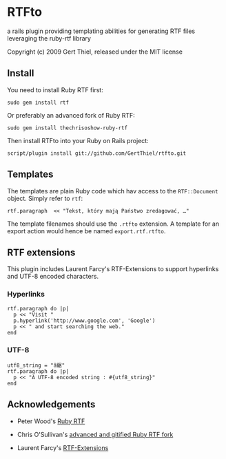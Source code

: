 # RTFto

a rails plugin providing templating abilities for generating RTF files
leveraging the ruby-rtf library

Copyright (c) 2009 Gert Thiel, released under the MIT license

## Install

You need to install Ruby RTF first:

    sudo gem install rtf

Or preferably an advanced fork of Ruby RTF:

    sudo gem install thechrisoshow-ruby-rtf

Then install RTFto into your Ruby on Rails project:

    script/plugin install git://github.com/GertThiel/rtfto.git

## Templates

The templates are plain Ruby code which hav access to the `RTF::Document`
object. Simply refer to `rtf`:

    rtf.paragraph  << "Tekst, który mają Państwo zredagować, …"

The template filenames should use the `.rtfto` extension. A template for an
export action would hence be named `export.rtf.rtfto`.

## RTF extensions

This plugin includes Laurent Farcy's RTF-Extensions to support hyperlinks and
UTF-8 encoded characters.

### Hyperlinks

    rtf.paragraph do |p|
      p << "Visit "
      p.hyperlink('http://www.google.com', 'Google')
      p << " and start searching the web."
    end

### UTF-8

    utf8_string = "â鋸"
    rtf.paragraph do |p|
      p << "A UTF-8 encoded string : #{utf8_string}"
    end

## Acknowledgements

  * Peter Wood's [Ruby RTF](http://ruby-rtf.rubyforge.org/)

  * Chris O'Sullivan's [advanced and gitified Ruby RTF fork](http://github.com/thechrisoshow/rtf/)

  * Laurent Farcy's [RTF-Extensions](http://github.com/lfarcy/rtf-extensions/)

